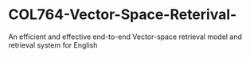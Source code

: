 # COL764-Vector-Space-Reterival-
An efficient and effective end-to-end Vector-space retrieval model and retrieval system for English
